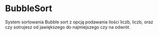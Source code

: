 # BubbleSort
System sortowania Bubble sort z opcją podawania ilości liczb, liczb, oraz czy sotrujesz od jawiększego do najmiejszego czy na odwrót.
